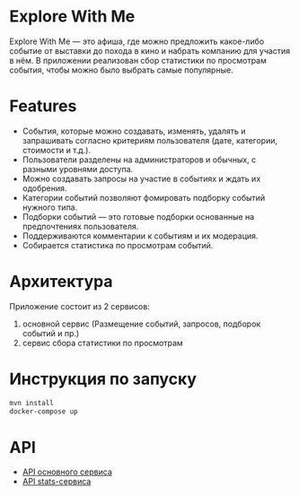 # Explore With Me

Explore With Me — это афиша, где можно предложить какое-либо событие от 
выставки до похода в кино и набрать компанию для участия в нём.
В приложении реализован сбор статистики по просмотрам события, чтобы можно
было выбрать самые популярные.


# Features

* События, которые можно создавать, изменять, удалять и запрашивать согласно критериям пользователя (дате, категории, стоимости и т.д.).
* Пользователи разделены на администраторов и обычных, с разными уровнями доступа.
* Можно создавать запросы на участие в событиях и ждать их одобрения.
* Категории событий позволяют фомировать подборку событий нужного типа.
* Подборки событий — это готовые подборки основанные на предпочтениях пользователя.
* Поддерживаются комментарии к событиям и их модерация.
* Собирается статистика по просмотрам событий.

# Архитектура

Приложение состоит из 2 сервисов:

1. основной сервис (Размещение событий, запросов, подборок событий и пр.)
2. сервис сбора статистики по просмотрам

# Инструкция по запуску 

```Bash
mvn install
docker-compose up
```

# API

- [API основного сервиса](https://github.com/oxana-khvatova/java-explore-with-me/blob/main/ewm-main-service-spec.json)
- [API stats-сервиса](https://github.com/oxana-khvatova/java-explore-with-me/blob/main/ewm-stats-service-spec.json)








